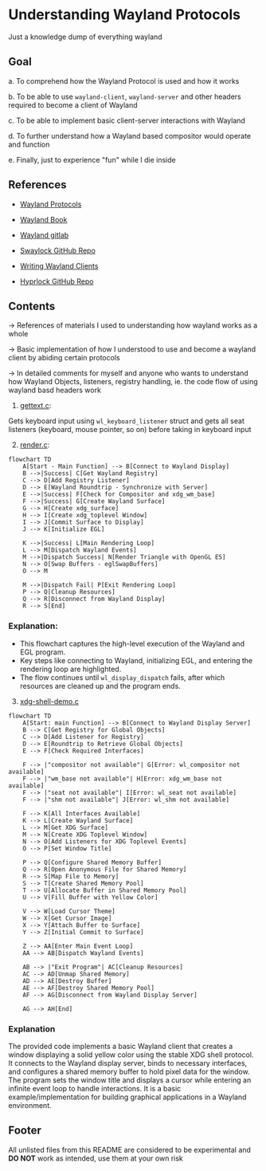 # Understanding Wayland Protocols

Just a knowledge dump of everything wayland 

## Goal

a. To comprehend how the Wayland Protocol is used and how it works

b. To be able to use `wayland-client`, `wayland-server` and other headers required to become a client of Wayland 

c. To be able to implement basic client-server interactions with Wayland 

d. To further understand how a Wayland based compositor would operate and function

e. Finally, just to experience "fun" while I die inside

## References 

- [Wayland Protocols](https://wayland.freedesktop.org/docs/html/index.html)

- [Wayland Book](https://wayland-book.com/)

- [Wayland gitlab](https://gitlab.freedesktop.org/wayland)

- [Swaylock GitHub Repo](https://github.com/swaywm/swaylock)

- [Writing Wayland Clients](https://bugaevc.gitbooks.io/writing-wayland-clients/content/)

- [Hyprlock GitHub Repo](https://github.com/hyprwm/hyprlock)

## Contents

-> References of materials I used to understanding how wayland works as a whole

-> Basic implementation of how I understood to use and become a wayland client by abiding certain protocols 

-> In detailed comments for myself and anyone who wants to understand how Wayland Objects, listeners, registry handling, ie. the code flow of using wayland basd headers work

1. [gettext.c](https://github.com/nots1dd/mywayland/blob/main/gettext.c): 

Gets keyboard input using `wl_keyboard_listener` struct and gets all seat listeners (keyboard, mouse pointer, so on) before taking in keyboard input

2. [render.c](https://github.com/nots1dd/mywayland/blob/main/render.c):

```mermaid
flowchart TD
    A[Start - Main Function] --> B[Connect to Wayland Display]
    B -->|Success| C[Get Wayland Registry]
    C --> D[Add Registry Listener]
    D --> E[Wayland Roundtrip - Synchronize with Server]
    E -->|Success| F[Check for Compositor and xdg_wm_base]
    F -->|Success| G[Create Wayland Surface]
    G --> H[Create xdg_surface]
    H --> I[Create xdg_toplevel Window]
    I --> J[Commit Surface to Display]
    J --> K[Initialize EGL]
    
    K -->|Success| L[Main Rendering Loop]
    L --> M[Dispatch Wayland Events]
    M -->|Dispatch Success| N[Render Triangle with OpenGL ES]
    N --> O[Swap Buffers - eglSwapBuffers]
    O --> M

    M -->|Dispatch Fail| P[Exit Rendering Loop]
    P --> Q[Cleanup Resources]
    Q --> R[Disconnect from Wayland Display]
    R --> S[End]
```

### Explanation:
- This flowchart captures the high-level execution of the Wayland and EGL program.
- Key steps like connecting to Wayland, initializing EGL, and entering the rendering loop are highlighted.
- The flow continues until `wl_display_dispatch` fails, after which resources are cleaned up and the program ends.

3. [xdg-shell-demo.c](https://github.com/nots1dd/mywayland/blob/main/xdg-shell-demo.c)

```mermaid
flowchart TD
    A[Start: main Function] --> B[Connect to Wayland Display Server]
    B --> C[Get Registry for Global Objects]
    C --> D[Add Listener for Registry]
    D --> E[Roundtrip to Retrieve Global Objects]
    E --> F[Check Required Interfaces]
    
    F --> |"compositor not available"| G[Error: wl_compositor not available]
    F --> |"wm_base not available"| H[Error: xdg_wm_base not available]
    F --> |"seat not available"| I[Error: wl_seat not available]
    F --> |"shm not available"| J[Error: wl_shm not available]
    
    F --> K[All Interfaces Available]
    K --> L[Create Wayland Surface]
    L --> M[Get XDG Surface]
    M --> N[Create XDG Toplevel Window]
    N --> O[Add Listeners for XDG Toplevel Events]
    O --> P[Set Window Title]
    
    P --> Q[Configure Shared Memory Buffer]
    Q --> R[Open Anonymous File for Shared Memory]
    R --> S[Map File to Memory]
    S --> T[Create Shared Memory Pool]
    T --> U[Allocate Buffer in Shared Memory Pool]
    U --> V[Fill Buffer with Yellow Color]
    
    V --> W[Load Cursor Theme]
    W --> X[Get Cursor Image]
    X --> Y[Attach Buffer to Surface]
    Y --> Z[Initial Commit to Surface]
    
    Z --> AA[Enter Main Event Loop]
    AA --> AB[Dispatch Wayland Events]
    
    AB --> |"Exit Program"| AC[Cleanup Resources]
    AC --> AD[Unmap Shared Memory]
    AD --> AE[Destroy Buffer]
    AE --> AF[Destroy Shared Memory Pool]
    AF --> AG[Disconnect from Wayland Display Server]
    
    AG --> AH[End]
```

### Explanation
The provided code implements a basic Wayland client that creates a window displaying a solid yellow color using the stable XDG shell protocol. It connects to the Wayland display server, binds to necessary interfaces, and configures a shared memory buffer to hold pixel data for the window. The program sets the window title and displays a cursor while entering an infinite event loop to handle interactions. It is a basic example/implementation for building graphical applications in a Wayland environment.

## Footer

All unlisted files from this README are considered to be experimental and **DO NOT** work as intended, use them at your own risk
